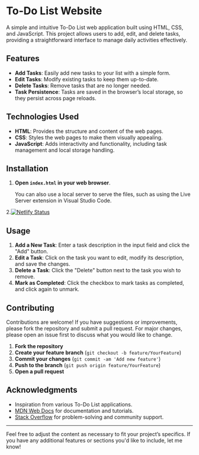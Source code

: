 
# To-Do List Website

A simple and intuitive To-Do List web application built using HTML, CSS, and JavaScript. This project allows users to add, edit, and delete tasks, providing a straightforward interface to manage daily activities effectively.

## Features

- **Add Tasks**: Easily add new tasks to your list with a simple form.
- **Edit Tasks**: Modify existing tasks to keep them up-to-date.
- **Delete Tasks**: Remove tasks that are no longer needed.
- **Task Persistence**: Tasks are saved in the browser’s local storage, so they persist across page reloads.

## Technologies Used

- **HTML**: Provides the structure and content of the web pages.
- **CSS**: Styles the web pages to make them visually appealing.
- **JavaScript**: Adds interactivity and functionality, including task management and local storage handling.

## Installation

1. **Open `index.html` in your web browser**.

   You can also use a local server to serve the files, such as using the Live Server extension in Visual Studio Code.
   
2.[![Netlify Status](https://api.netlify.com/api/v1/badges/ff8e4948-c030-4ab8-8531-d03ecef114ea/deploy-status)](https://app.netlify.com/sites/t0-dolist/deploys)

## Usage

1. **Add a New Task**: Enter a task description in the input field and click the "Add" button.
2. **Edit a Task**: Click on the task you want to edit, modify its description, and save the changes.
3. **Delete a Task**: Click the "Delete" button next to the task you wish to remove.
4. **Mark as Completed**: Click the checkbox to mark tasks as completed, and click again to unmark.

## Contributing

Contributions are welcome! If you have suggestions or improvements, please fork the repository and submit a pull request. For major changes, please open an issue first to discuss what you would like to change.

1. **Fork the repository**
2. **Create your feature branch** (`git checkout -b feature/YourFeature`)
3. **Commit your changes** (`git commit -am 'Add new feature'`)
4. **Push to the branch** (`git push origin feature/YourFeature`)
5. **Open a pull request**

## Acknowledgments

- Inspiration from various To-Do List applications.
- [MDN Web Docs](https://developer.mozilla.org/) for documentation and tutorials.
- [Stack Overflow](https://stackoverflow.com/) for problem-solving and community support.

---

Feel free to adjust the content as necessary to fit your project’s specifics. If you have any additional features or sections you'd like to include, let me know!
